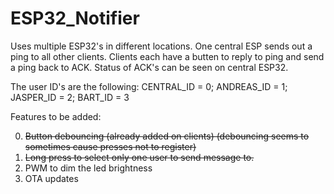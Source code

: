 # ESP32_Notifier

Uses multiple ESP32's in different locations. One central ESP sends out a ping to all other clients. Clients each have a butten to reply to ping and send a ping back to ACK. Status of ACK's can be seen on central ESP32.

The user ID's are the following:
CENTRAL_ID = 0;
ANDREAS_ID = 1;
JASPER_ID = 2;
BART_ID = 3

Features to be added:

0. ~~Button debouncing (already added on clients) (debouncing seems to sometimes cause presses not to register)~~
1. ~~Long press to select only one user to send message to.~~
2. PWM to dim the led brightness
3. OTA updates
